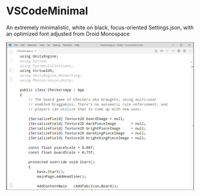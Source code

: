 # VSCodeMinimal
 An extremely minimalistic, white on black, focus-oriented Settings.json, with an optimized font adjusted from Droid Monospace

<img src="Screenshot.png">